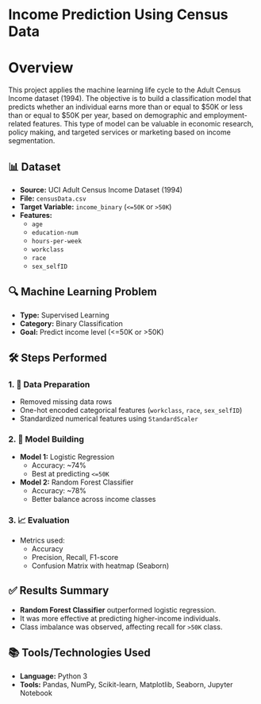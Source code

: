 # Income Prediction Using Census Data
# Overview
This project applies the machine learning life cycle to the Adult Census Income dataset (1994). The objective is to build a classification model that predicts whether an individual earns more than or equal to  $50K or less than or equal to $50K per year, based on demographic and employment-related features. This type of model can be valuable in economic research, policy making, and targeted services or marketing based on income segmentation.

## 📊 Dataset

- **Source:** UCI Adult Census Income Dataset (1994)
- **File:** `censusData.csv`
- **Target Variable:** `income_binary` (`<=50K` or `>50K`)
- **Features:**
  - `age`
  - `education-num`
  - `hours-per-week`
  - `workclass`
  - `race`
  - `sex_selfID`

## 🔍 Machine Learning Problem

- **Type:** Supervised Learning
- **Category:** Binary Classification
- **Goal:** Predict income level (<=50K or >50K)


## 🛠️ Steps Performed

### 1. 🧼 Data Preparation
- Removed missing data rows
- One-hot encoded categorical features (`workclass`, `race`, `sex_selfID`)
- Standardized numerical features using `StandardScaler`

### 2. 🤖 Model Building
- **Model 1:** Logistic Regression  
  - Accuracy: ~74%
  - Best at predicting `<=50K`
- **Model 2:** Random Forest Classifier  
  - Accuracy: ~78%
  - Better balance across income classes

### 3. 📈 Evaluation
- Metrics used:
  - Accuracy
  - Precision, Recall, F1-score
  - Confusion Matrix with heatmap (Seaborn)

## ✅ Results Summary

- **Random Forest Classifier** outperformed logistic regression.
- It was more effective at predicting higher-income individuals.
- Class imbalance was observed, affecting recall for `>50K` class.

## 📚 Tools/Technologies Used

- **Language:** Python 3
- **Tools:** Pandas, NumPy, Scikit-learn, Matplotlib, Seaborn, Jupyter Notebook
